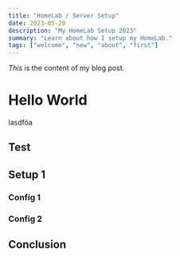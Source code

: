 ```yaml
---
title: "HomeLab / Server Setup"
date: 2023-05-20
description: "My HomeLab Setup 2023"
summary: "Learn about how I setup my HomeLab."
tags: ["welcome", "new", "about", "first"]
---
```

_This_ is the content of my blog post.

# Hello World

lasdföa

## Test

## Setup 1

### Config 1

### Config 2

## Conclusion
